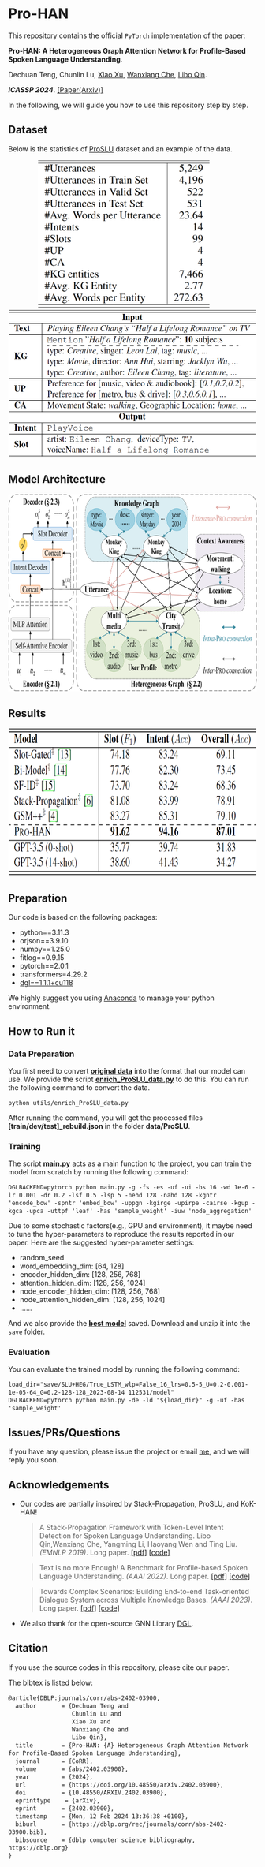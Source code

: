 # Pro-HAN

This repository contains the official `PyTorch` implementation of the paper:

**Pro-HAN: A Heterogeneous Graph Attention Network for Profile-Based Spoken Language Understanding**.

Dechuan Teng, Chunlin Lu, [Xiao Xu](https://looperxx.github.io/), [Wanxiang Che](http://ir.hit.edu.cn/~car/), [Libo Qin](https://faculty.csu.edu.cn/qinlibo/zh_CN/index.htm).

***ICASSP 2024***.
[[Paper(Arxiv)]](https://arxiv.org/abs/2402.03900)

[//]: # ([[Paper]]&#40;&#41;)

In the following, we will guide you how to use this repository step by step.

## Dataset
Below is the statistics of [ProSLU](https://github.com/LooperXX/ProSLU) dataset and an example of the data.
<div align="center">
  <img src="img/dataset_statistics.png" alt="dataset_statistics" height="300"/>
  &nbsp;&nbsp;&nbsp;&nbsp;&nbsp;&nbsp;&nbsp;&nbsp
  <img src="img/example.png" alt="example" height="300"/>
</div>

## Model Architecture
<div align=center>
  <img src="img/model_framework-crop.png" alt="framework" height="400"/>
</div>

## Results
<div align=center>
  <img src="img/result.png" alt="result" height="300"/>
</div>

## Preparation

Our code is based on the following packages:

- python==3.11.3
- orjson==3.9.10
- numpy==1.25.0
- fitlog==0.9.15
- pytorch==2.0.1
- transformers=4.29.2
- [dgl==1.1.1+cu118](https://www.dgl.ai/pages/start.html)

We highly suggest you using [Anaconda](https://www.anaconda.com/) to manage your python environment.

## How to Run it

### Data Preparation
You first need to convert **[original data](https://github.com/LooperXX/ProSLU/tree/master/data/ProSLU)** into the format that our model can use. We provide the script **[enrich_ProSLU_data.py](utils/enrich_ProSLU_data.py)** to do this. You can run the following command to convert the data.
```Shell
python utils/enrich_ProSLU_data.py
```
After running the command, you will get the processed files **[train/dev/test]_rebuild.json** in the folder **data/ProSLU**.

### Training
The script **[main.py](main.py)** acts as a main function to the project, you can train the model from scratch by running the following command:
```Shell
DGLBACKEND=pytorch python main.py -g -fs -es -uf -ui -bs 16 -wd 1e-6 -lr 0.001 -dr 0.2 -lsf 0.5 -lsp 5 -nehd 128 -nahd 128 -kgntr 'encode_bow' -spntr 'embed_bow' -uppgn -kgirge -upirpe -cairse -kgup -kgca -upca -uttpf 'leaf' -has 'sample_weight' -iuw 'node_aggregation'
```

Due to some stochastic factors(e.g., GPU and environment), it maybe need to tune the hyper-parameters to reproduce the results reported in our paper. Here are the suggested hyper-parameter settings:

- random_seed
- word_embedding_dim: [64, 128]
- encoder_hidden_dim: [128, 256, 768]
- attention_hidden_dim: [128, 256, 1024]
- node_encoder_hidden_dim: [128, 256, 768]
- node_attention_hidden_dim: [128, 256, 1024]
- ......

And we also provide the **[best model](https://drive.google.com/file/d/1jb7oZYk39KavVYQyUjT4pDV3PSNP3hbh/view?usp=sharing)** saved.
Download and unzip it into the `save` folder.

### Evaluation
You can evaluate the trained model by running the following command:
```Shell
load_dir="save/SLU+HEG/True_LSTM_wlp=False_16_lrs=0.5-5_U=0.2-0.001-1e-05-64_G=0.2-128-128_2023-08-14 112531/model"
DGLBACKEND=pytorch python main.py -de -ld "${load_dir}" -g -uf -has 'sample_weight'
```

## Issues/PRs/Questions 
If you have any question, please issue the project or email [me](mailto:dcteng@ir.hit.edu.cn), and we will reply you soon.

## Acknowledgements
- Our codes are partially inspired by Stack-Propagation, ProSLU, and KoK-HAN!
  > A Stack-Propagation Framework with Token-Level Intent Detection for Spoken Language Understanding. Libo Qin,Wanxiang Che, Yangming Li, Haoyang Wen and Ting Liu. *(EMNLP 2019)*. Long paper. [[pdf]](https://www.aclweb.org/anthology/D19-1214/) [[code]](https://github.com/LeePleased/StackPropagation-SLU)

  > Text is no more Enough! A Benchmark for Profile-based Spoken Language Understanding. *(AAAI 2022)*. Long paper. [[pdf]](https://ojs.aaai.org/index.php/AAAI/article/view/21411) [[code]](https://github.com/LooperXX/ProSLU)
   
  > Towards Complex Scenarios: Building End-to-end Task-oriented Dialogue System across Multiple Knowledge Bases. *(AAAI 2023)*. Long paper. [[pdf]](https://ojs.aaai.org/index.php/AAAI/article/view/26581) [[code]](https://github.com/RaleLee/KoK-HAN)

  
- We also thank for the open-source GNN Library [DGL](https://github.com/dmlc/dgl).

## Citation


If you use the source codes in this repository, please cite our paper.


The bibtex is listed below:


```
@article{DBLP:journals/corr/abs-2402-03900,
  author       = {Dechuan Teng and
                  Chunlin Lu and
                  Xiao Xu and
                  Wanxiang Che and
                  Libo Qin},
  title        = {Pro-HAN: {A} Heterogeneous Graph Attention Network for Profile-Based Spoken Language Understanding},
  journal      = {CoRR},
  volume       = {abs/2402.03900},
  year         = {2024},
  url          = {https://doi.org/10.48550/arXiv.2402.03900},
  doi          = {10.48550/ARXIV.2402.03900},
  eprinttype    = {arXiv},
  eprint       = {2402.03900},
  timestamp    = {Mon, 12 Feb 2024 13:36:38 +0100},
  biburl       = {https://dblp.org/rec/journals/corr/abs-2402-03900.bib},
  bibsource    = {dblp computer science bibliography, https://dblp.org}
}
```
